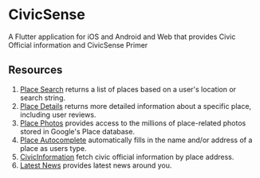 # CivicSense

A Flutter application for iOS and Android and Web that provides Civic Official information and CivicSense Primer

## Resources


1. [Place Search](https://developers.google.com/places/web-service/search) returns a list of places based on a user's location or search string.
2. [Place Details](https://developers.google.com/places/web-service/details) returns more detailed information about a specific place, including user reviews.
3. [Place Photos](https://developers.google.com/places/web-service/photos) provides access to the millions of place-related photos stored in Google's Place database.
4. [Place Autocomplete](https://developers.google.com/places/web-service/autocomplete) automatically fills in the name and/or address of a place as users type.
5. [CivicInformation](https://developers.google.com/civic-information) fetch civic official information by place address.
6. [Latest News](https://newsapi.org/docs/endpoints/top-headlines) provides latest news around you.



